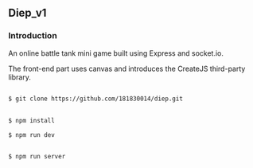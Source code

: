 ## Diep_v1



### Introduction

An online battle tank mini game built using Express and socket.io.

The front-end part uses canvas and introduces the CreateJS third-party library.

    

``` bash

$ git clone https://github.com/181830014/diep.git
 
 
$ npm install

$ npm run dev


$ npm run server


```
